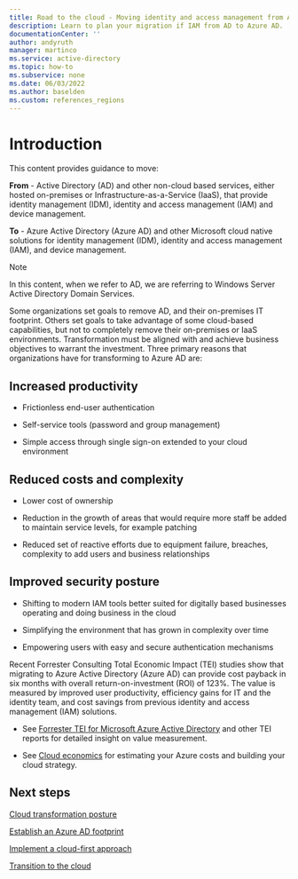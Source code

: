 ```yaml
---
title: Road to the cloud - Moving identity and access management from AD to Azure AD
description: Learn to plan your migration if IAM from AD to Azure AD.
documentationCenter: ''
author: andyruth
manager: martinco
ms.service: active-directory
ms.topic: how-to
ms.subservice: none
ms.date: 06/03/2022
ms.author: baselden
ms.custom: references_regions
---
```


# Introduction

This content provides guidance to move:

**From** - Active Directory (AD) and other non-cloud based services, either hosted on-premises or Infrastructure-as-a-Service (IaaS), that provide identity management (IDM), identity and access management (IAM) and device management.

**To** - Azure Active Directory (Azure AD) and other Microsoft cloud native solutions for identity management (IDM), identity and access management (IAM), and device management.

>[!NOTE]
> In this content, when we refer to AD, we are referring to Windows Server Active Directory Domain Services.

Some organizations set goals to remove AD, and their on-premises IT footprint. Others set goals to take advantage of some cloud-based capabilities, but not to completely remove their on-premises or IaaS environments. Transformation must be aligned with and achieve business objectives to warrant the investment. Three primary reasons that organizations have for transforming to Azure AD are:

## **Increased productivity**

* Frictionless end-user authentication

* Self-service tools (password and group management)

* Simple access through single sign-on extended to your cloud environment

## **Reduced costs and complexity**

* Lower cost of ownership

* Reduction in the growth of areas that would require more staff be added to maintain service levels, for example patching

* Reduced set of reactive efforts due to equipment failure, breaches, complexity to add users and business relationships

## **Improved security posture**

* Shifting to modern IAM tools better suited for digitally based businesses operating and doing business in the cloud

* Simplifying the environment that has grown in complexity over time

* Empowering users with easy and secure authentication mechanisms

Recent Forrester Consulting Total Economic Impact (TEI) studies show that migrating to Azure Active Directory (Azure AD) can provide cost payback in six months with overall return-on-investment (ROI) of 123%. The value is measured by improved user productivity, efficiency gains for IT and the identity team, and cost savings from previous identity and access management (IAM) solutions.

* See [Forrester TEI for Microsoft Azure Active Directory](https://www.microsoft.com/security/business/forrester-tei-study) and other TEI reports for detailed insight on value measurement.

* See [Cloud economics](https://azure.microsoft.com/overview/cloud-economics/) for estimating your Azure costs and building your cloud strategy.

## Next steps

[Cloud transformation posture](road-to-the-cloud-posture.md)

[Establish an Azure AD footprint](road-to-the-cloud-establish.md)

[Implement a cloud-first approach](road-to-the-cloud-implement.md)

[Transition to the cloud](road-to-the-cloud-migrate.md)